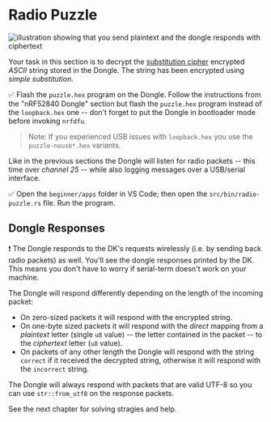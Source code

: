 # Radio Puzzle

![illustration showing that you send plaintext and the dongle responds with ciphertext](../img/puzzle_illustration.jpg)

Your task in this section is to decrypt the [substitution cipher] encrypted *ASCII* string stored in the Dongle. The string has been encrypted using *simple substitution*.


[substitution cipher]: https://en.wikipedia.org/wiki/Substitution_cipher

  ✅ Flash the `puzzle.hex` program on the Dongle. Follow the instructions from the "nRF52840 Dongle" section but flash the `puzzle.hex` program instead of the `loopback.hex` one -- don't forget to put the Dongle in bootloader mode before invoking `nrfdfu`.

> Note: If you experienced USB issues with `loopback.hex` you use the `puzzle-nousb*.hex` variants.

Like in the previous sections the Dongle will listen for radio packets -- this time over *channel 25* -- while also logging messages over a USB/serial interface.

✅ Open the `beginner/apps` folder in VS Code; then open the `src/bin/radio-puzzle.rs` file. Run the program. 


## Dongle Responses

❗ The Dongle responds to the DK's requests wirelessly (i.e. by sending back radio packets) as well. You'll see the dongle responses printed by the DK. This means you don't have to worry if serial-term doesn't work on your machine.

The Dongle will respond differently depending on the length of the incoming packet:

- On zero-sized packets it will respond with the encrypted string.
- On one-byte sized packets it will respond with the *direct* mapping from a *plaintext* letter (single `u8` value) -- the letter contained in the packet -- to the *ciphertext* letter (`u8` value).
- On packets of any other length the Dongle will respond with the string `correct` if it received the decrypted string, otherwise it will respond with the `incorrect` string.

The Dongle will always respond with packets that are valid UTF-8 so you can use `str::from_utf8` on the response packets.

See the next chapter for solving stragies and help.